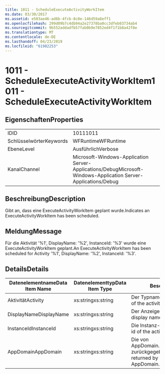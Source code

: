 ```yaml
---
title: 1011 - ScheduleExecuteActivityWorkItem
ms.date: 03/30/2017
ms.assetid: e503ae46-ad6b-4fcb-8c0e-146d59a8eff1
ms.openlocfilehash: 299d09b7c4db94a2e27378ba0cc3dfeb03734ab4
ms.sourcegitcommit: 9b552addadfb57fab0b9e7852ed4f1f1b8a42f8e
ms.translationtype: MT
ms.contentlocale: de-DE
ms.lasthandoff: 04/23/2019
ms.locfileid: "61982253"
---
```

# <a name="1011---scheduleexecuteactivityworkitem"></a><span data-ttu-id="f1790-102">1011 - ScheduleExecuteActivityWorkItem</span><span class="sxs-lookup"><span data-stu-id="f1790-102">1011 - ScheduleExecuteActivityWorkItem</span></span>
## <a name="properties"></a><span data-ttu-id="f1790-103">Eigenschaften</span><span class="sxs-lookup"><span data-stu-id="f1790-103">Properties</span></span>  
  
|||  
|-|-|  
|<span data-ttu-id="f1790-104">ID</span><span class="sxs-lookup"><span data-stu-id="f1790-104">ID</span></span>|<span data-ttu-id="f1790-105">1011</span><span class="sxs-lookup"><span data-stu-id="f1790-105">1011</span></span>|  
|<span data-ttu-id="f1790-106">Schlüsselwörter</span><span class="sxs-lookup"><span data-stu-id="f1790-106">Keywords</span></span>|<span data-ttu-id="f1790-107">WFRuntime</span><span class="sxs-lookup"><span data-stu-id="f1790-107">WFRuntime</span></span>|  
|<span data-ttu-id="f1790-108">Ebene</span><span class="sxs-lookup"><span data-stu-id="f1790-108">Level</span></span>|<span data-ttu-id="f1790-109">Ausführlich</span><span class="sxs-lookup"><span data-stu-id="f1790-109">Verbose</span></span>|  
|<span data-ttu-id="f1790-110">Kanal</span><span class="sxs-lookup"><span data-stu-id="f1790-110">Channel</span></span>|<span data-ttu-id="f1790-111">Microsoft-Windows-Application Server-Applications/Debug</span><span class="sxs-lookup"><span data-stu-id="f1790-111">Microsoft-Windows-Application Server-Applications/Debug</span></span>|  
  
## <a name="description"></a><span data-ttu-id="f1790-112">Beschreibung</span><span class="sxs-lookup"><span data-stu-id="f1790-112">Description</span></span>  
 <span data-ttu-id="f1790-113">Gibt an, dass eine ExecuteActivityWorkItem geplant wurde.</span><span class="sxs-lookup"><span data-stu-id="f1790-113">Indicates an ExecuteActivityWorkItem has been scheduled.</span></span>  
  
## <a name="message"></a><span data-ttu-id="f1790-114">Meldung</span><span class="sxs-lookup"><span data-stu-id="f1790-114">Message</span></span>  
 <span data-ttu-id="f1790-115">Für die Aktivität '%1', DisplayName: '%2', InstanceId: '%3' wurde eine ExecuteActivityWorkItem geplant.</span><span class="sxs-lookup"><span data-stu-id="f1790-115">An ExecuteActivityWorkItem has been scheduled for Activity '%1', DisplayName: '%2', InstanceId: '%3'.</span></span>  
  
## <a name="details"></a><span data-ttu-id="f1790-116">Details</span><span class="sxs-lookup"><span data-stu-id="f1790-116">Details</span></span>  
  
|<span data-ttu-id="f1790-117">Datenelementname</span><span class="sxs-lookup"><span data-stu-id="f1790-117">Data Item Name</span></span>|<span data-ttu-id="f1790-118">Datenelementtyp</span><span class="sxs-lookup"><span data-stu-id="f1790-118">Data Item Type</span></span>|<span data-ttu-id="f1790-119">Beschreibung</span><span class="sxs-lookup"><span data-stu-id="f1790-119">Description</span></span>|  
|--------------------|--------------------|-----------------|  
|<span data-ttu-id="f1790-120">Aktivität</span><span class="sxs-lookup"><span data-stu-id="f1790-120">Activity</span></span>|<span data-ttu-id="f1790-121">xs:string</span><span class="sxs-lookup"><span data-stu-id="f1790-121">xs:string</span></span>|<span data-ttu-id="f1790-122">Der Typname der Aktivität.</span><span class="sxs-lookup"><span data-stu-id="f1790-122">The type name of the activity.</span></span>|  
|<span data-ttu-id="f1790-123">DisplayName</span><span class="sxs-lookup"><span data-stu-id="f1790-123">DisplayName</span></span>|<span data-ttu-id="f1790-124">xs:string</span><span class="sxs-lookup"><span data-stu-id="f1790-124">xs:string</span></span>|<span data-ttu-id="f1790-125">Der Anzeigename der Aktivität.</span><span class="sxs-lookup"><span data-stu-id="f1790-125">The display name of the activity.</span></span>|  
|<span data-ttu-id="f1790-126">InstanceId</span><span class="sxs-lookup"><span data-stu-id="f1790-126">InstanceId</span></span>|<span data-ttu-id="f1790-127">xs:string</span><span class="sxs-lookup"><span data-stu-id="f1790-127">xs:string</span></span>|<span data-ttu-id="f1790-128">Die Instanz-ID der Aktivität.</span><span class="sxs-lookup"><span data-stu-id="f1790-128">The instance id of the activity.</span></span>|  
|<span data-ttu-id="f1790-129">AppDomain</span><span class="sxs-lookup"><span data-stu-id="f1790-129">AppDomain</span></span>|<span data-ttu-id="f1790-130">xs:string</span><span class="sxs-lookup"><span data-stu-id="f1790-130">xs:string</span></span>|<span data-ttu-id="f1790-131">Die von AppDomain.CurrentDomain.FriendlyName zurückgegebene Zeichenfolge.</span><span class="sxs-lookup"><span data-stu-id="f1790-131">The string returned by AppDomain.CurrentDomain.FriendlyName.</span></span>|
